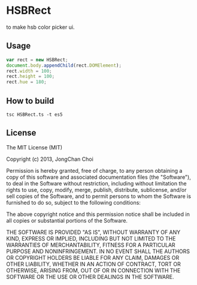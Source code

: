 HSBRect
=======

to make hsb color picker ui.


Usage
-----

```javascript
var rect = new HSBRect;
document.body.appendChild(rect.DOMElement);
rect.width = 100;
rect.height = 100;
rect.hue = 180;
```


How to build
------------

    tsc HSBRect.ts -t es5


License
-------

The MIT License (MIT)

Copyright (c) 2013, JongChan Choi

Permission is hereby granted, free of charge, to any person obtaining a copy
of this software and associated documentation files (the "Software"), to deal
in the Software without restriction, including without limitation the rights
to use, copy, modify, merge, publish, distribute, sublicense, and/or sell
copies of the Software, and to permit persons to whom the Software is
furnished to do so, subject to the following conditions:

The above copyright notice and this permission notice shall be included in
all copies or substantial portions of the Software.

THE SOFTWARE IS PROVIDED "AS IS", WITHOUT WARRANTY OF ANY KIND, EXPRESS OR
IMPLIED, INCLUDING BUT NOT LIMITED TO THE WARRANTIES OF MERCHANTABILITY,
FITNESS FOR A PARTICULAR PURPOSE AND NONINFRINGEMENT. IN NO EVENT SHALL THE
AUTHORS OR COPYRIGHT HOLDERS BE LIABLE FOR ANY CLAIM, DAMAGES OR OTHER
LIABILITY, WHETHER IN AN ACTION OF CONTRACT, TORT OR OTHERWISE, ARISING FROM,
OUT OF OR IN CONNECTION WITH THE SOFTWARE OR THE USE OR OTHER DEALINGS IN
THE SOFTWARE.